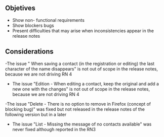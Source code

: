 ## Objetives 

- Show  non- functional requirements
- Show blockers bugs
- Present difficulties that may arise when inconsistencies appear in the release notes

## Considerations 

-The issue "  When saving a contact (in the registration or editing) the last character of the name disappears" is not out of scope in the release notes, because we are not driving RN 4

- The issue "Edition - When editing a contact, keep the original and add a new one with the changes" is not out of scope in the release notes, because we are not driving RN 4

-The issue "Delete - There is no option to remove in Firefox (concept of blocking bug)" was fixed but not released in the release notes of the following version but in a later

- The issue "List - Missing the message of no contacts available" was never fixed although reported in the RN3

